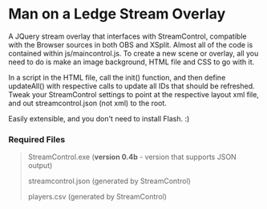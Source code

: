 # Man on a Ledge Stream Overlay

A JQuery stream overlay that interfaces with StreamControl, compatible with the Browser sources in both OBS and XSplit. Almost all of the code is contained within js/maincontrol.js. To create a new scene or overlay, all you need to do is make an image background, HTML file and CSS to go with it.

In a script in the HTML file, call the init() function, and then define updateAll() with respective calls to update all IDs that should be refreshed. Tweak your StreamControl settings to point at the respective layout xml file, and out streamcontrol.json (not xml) to the root.

Easily extensible, and you don't need to install Flash. :)

### Required Files

> StreamControl.exe (**version 0.4b** - version that supports JSON output)
>
> streamcontrol.json (generated by StreamControl)
>
> players.csv (generated by StreamControl)
